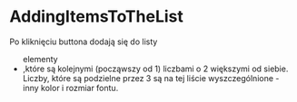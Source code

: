 # AddingItemsToTheList

Po kliknięciu buttona dodają się do listy <ul> elementy <li> ,które są kolejnymi (począwszy od 1) liczbami o 2 większymi od siebie.
  Liczby, które są podzielne przez 3 są na tej liście wyszczególnione - inny kolor i rozmiar fontu.

